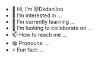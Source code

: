 - 👋 Hi, I’m @Dkdaniloo
- 👀 I’m interested in ...
- 🌱 I’m currently learning ...
- 💞️ I’m looking to collaborate on ...
- 📫 How to reach me ...
- 😄 Pronouns: ...
- ⚡ Fun fact: ...

<!---
Dkdaniloo/Dkdaniloo is a ✨ special ✨ repository because its `README.md` (this file) appears on your GitHub profile.
You can click the Preview link to take a look at your changes.
--->

